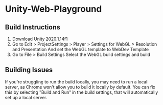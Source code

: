 # Unity-Web-Playground

## Build Instructions
1. Download Unity 2020.1.14f1
2. Go to Edit > ProjectSettings > Player > Settings for WebGL > Resolution and Presentation
   And set the WebGL template to WebDev Template
3. Go to File > Build Settings
   Select the WebGL build settings and build
   
## Building Issues
If you're struggling to run the build locally, you may need to run a local server, as Chrome won't allow you to build it locally by default. You can fix this by selecting "Build and Run" in the build settings, that will automatically set up a local server.
